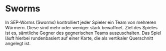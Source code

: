 # Sworms
In SEP-Worms (Sworms) kontrolliert jeder Spieler ein Team von mehreren Würmern. Diese sind mehr oder weniger stark bewaffnet. Ziel des Spieles ist es, sämtliche Gegner des gegnerischen Teams auszuschalten. Das Spiel läuft hierbei rundenbasiert auf einer Karte, die als vertikaler Querschnitt angelegt ist.
